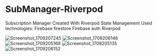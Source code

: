 # SubManager-Riverpod
 Subscription Manager Created With Riverpod State Management
 Used technologies:
Firebase firestore
Firebase auth
Riverpod


![Screenshot_1709207245](https://github.com/yasinatagun/SubManager-Riverpod/assets/4943407/2b6db9a3-3310-48ec-a51f-410e6798dea7)
![Screenshot_1709206146](https://github.com/yasinatagun/SubManager-Riverpod/assets/4943407/854ddcbc-f8fe-45cf-a276-dbe91848a64d)
![Screenshot_1709205169](https://github.com/yasinatagun/SubManager-Riverpod/assets/4943407/25ecbd0f-2dc2-4782-ae3b-ae2a420ae438)
![Screenshot_1709205135](https://github.com/yasinatagun/SubManager-Riverpod/assets/4943407/c7c54fb1-f8e5-421f-af41-2f23f385b6d8)
![Screenshot_1709206152](https://github.com/yasinatagun/SubManager-Riverpod/assets/4943407/61433f3f-5a2d-46b1-aeed-f4f3fac78069)
